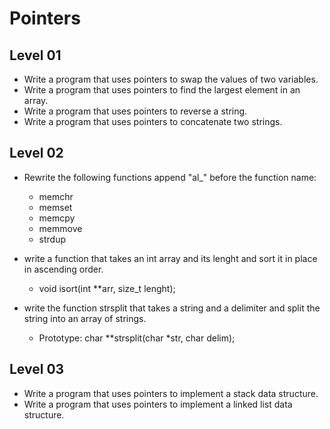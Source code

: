 # Pointers

## Level 01

* Write a program that uses pointers to swap the values of two variables.
* Write a program that uses pointers to find the largest element in an array.
* Write a program that uses pointers to reverse a string.
* Write a program that uses pointers to concatenate two strings.

## Level 02

* Rewrite the following functions append "al_" before the function name:
    * memchr
    * memset
    * memcpy
    * memmove
    * strdup

* write a function that takes an int array and its lenght and sort it in place in ascending order.
    * void isort(int **arr, size_t lenght);

* write the function strsplit that takes a string and a delimiter and split the string into an array of strings.
    * Prototype: char **strsplit(char *str, char delim);
    
    
## Level 03

* Write a program that uses pointers to implement a stack data structure.
* Write a program that uses pointers to implement a linked list data structure.
